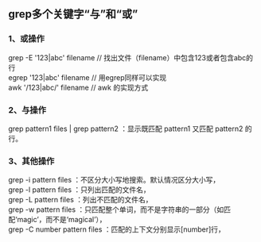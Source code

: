 ## grep多个关键字“与”和“或”    

### 1、或操作
  grep -E '123|abc' filename  // 找出文件（filename）中包含123或者包含abc的行    
  egrep '123|abc' filename    // 用egrep同样可以实现     
  awk '/123|abc/' filename   // awk 的实现方式     
  
### 2、与操作
  grep pattern1 files | grep pattern2 ：显示既匹配 pattern1 又匹配 pattern2 的行。    
 
### 3、其他操作
  grep -i pattern files ：不区分大小写地搜索。默认情况区分大小写，      
  grep -l pattern files ：只列出匹配的文件名，     
  grep -L pattern files ：列出不匹配的文件名，      
  grep -w pattern files ：只匹配整个单词，而不是字符串的一部分（如匹配‘magic’，而不是‘magical’），    
  grep -C number pattern files ：匹配的上下文分别显示[number]行，     
